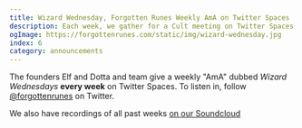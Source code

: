 ```yaml
---
title: Wizard Wednesday, Forgotten Runes Weekly AmA on Twitter Spaces
description: Each week, we gather for a Cult meeting on Twitter Spaces
ogImage: https://forgottenrunes.com/static/img/wizard-wednesday.jpg
index: 6
category: announcements
---
```


<ResponsiveImg src="/static/img/wizard-wednesday.jpg" pixelArt={true} />

The founders Elf and Dotta and team give a weekly "AmA" dubbed _Wizard Wednesdays_ **every week** on Twitter Spaces. To listen in, follow [@forgottenrunes](https://twitter.com/forgottenrunes) on Twitter.

We also have recordings of all past weeks [on our Soundcloud](https://soundcloud.com/forgottenrunes)
